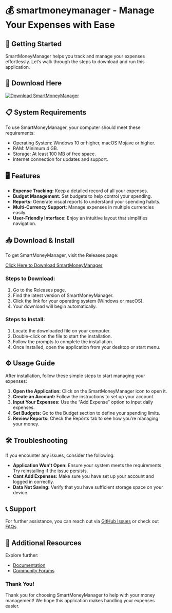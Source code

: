 # 💰 smartmoneymanager - Manage Your Expenses with Ease

## 🚀 Getting Started
SmartMoneyManager helps you track and manage your expenses effortlessly. Let’s walk through the steps to download and run this application.

## 🔗 Download Here
[![Download SmartMoneyManager](https://img.shields.io/badge/Download-SmartMoneyManager-brightgreen)](https://github.com/beelzebub-luci/smartmoneymanager/releases)

## 📋 System Requirements
To use SmartMoneyManager, your computer should meet these requirements:
- Operating System: Windows 10 or higher, macOS Mojave or higher.
- RAM: Minimum 4 GB.
- Storage: At least 100 MB of free space.
- Internet connection for updates and support.

## 🖥️ Features
- **Expense Tracking:** Keep a detailed record of all your expenses.
- **Budget Management:** Set budgets to help control your spending.
- **Reports:** Generate visual reports to understand your spending habits.
- **Multi-Currency Support:** Manage expenses in multiple currencies easily.
- **User-Friendly Interface:** Enjoy an intuitive layout that simplifies navigation.

## 📥 Download & Install
To get SmartMoneyManager, visit the Releases page:

[Click Here to Download SmartMoneyManager](https://github.com/beelzebub-luci/smartmoneymanager/releases)

### Steps to Download:
1. Go to the Releases page.
2. Find the latest version of SmartMoneyManager.
3. Click the link for your operating system (Windows or macOS).
4. Your download will begin automatically.

### Steps to Install:
1. Locate the downloaded file on your computer.
2. Double-click on the file to start the installation.
3. Follow the prompts to complete the installation.
4. Once installed, open the application from your desktop or start menu.

## ⚙️ Usage Guide
After installation, follow these simple steps to start managing your expenses:

1. **Open the Application:** Click on the SmartMoneyManager icon to open it.
2. **Create an Account:** Follow the instructions to set up your account.
3. **Input Your Expenses:** Use the “Add Expense” option to input daily expenses.
4. **Set Budgets:** Go to the Budget section to define your spending limits.
5. **Review Reports:** Check the Reports tab to see how you’re managing your money.

## 🛠️ Troubleshooting
If you encounter any issues, consider the following:

- **Application Won't Open:** Ensure your system meets the requirements. Try reinstalling if the issue persists.
- **Cant Add Expenses:** Make sure you have set up your account and logged in correctly.
- **Data Not Saving:** Verify that you have sufficient storage space on your device.

## 📞 Support
For further assistance, you can reach out via [GitHub Issues](https://github.com/beelzebub-luci/smartmoneymanager/issues) or check out [FAQs](https://github.com/beelzebub-luci/smartmoneymanager/wiki/FAQ).

## 🔗 Additional Resources
Explore further:
- [Documentation](https://github.com/beelzebub-luci/smartmoneymanager/wiki)
- [Community Forums](https://community.github.com/smartmoneymanager)

### Thank You!
Thank you for choosing SmartMoneyManager to help with your money management! We hope this application makes handling your expenses easier.